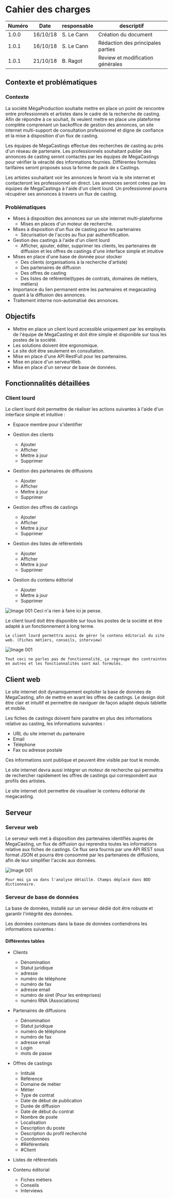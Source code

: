 # Cahier des charges

| Numéro | Date     | responsable | descriptif                        |
| ------ | -------- | ----------- | --------------------------------- |
| 1.0.0  | 16/10/18 | S. Le Cann  | Création du document              |
| 1.0.1  | 16/10/18 | S. Le Cann  | Rédaction des principales parties |
| 1.0.1  | 21/10/18 | B. Ragot    | Review et modification générales  |

## Contexte et problématiques

### Contexte

La société MégaProduction souhaite mettre en place un point de rencontre entre professionnels et artistes dans le cadre de la recherche de casting. Afin de répondre à ce souhait, ils veulent mettre en place une plateforme complète comprenant un backoffice de gestion des annonces, un site internet multi-support de consultation professionnel et digne de confiance et la mise à disposition d'un flux de casting.

Les équipes de MegaCastings effectue des recherches de casting au près d'un réseau de partenaire. Les professionnels souhaitant publier des annonces de casting seront contactés par les équipes de MegaCastings pour vérifier la véracité des informations fournies. Différentes formules tarifaires seront proposés sous la forme de pack de x Castings.

Les artistes souhaitant voir les annonces le feront via le site internet et contacteront les professionnel en direct. Les annonces seront crées par les équipes de MegaCastings à l'aide d'un client lourd. Un professionnel pourra récupérer ses annonces à travers un flux de casting.

### Problématiques

- Mises à disposition des annonces sur un site internet multi-plateforme
  - Mises en places d'un moteur de recherche.
- Mises à disposition d'un flux de casting pour les partenaires
  - Sécurisation de l'accès au flux par authentification.
- Gestion des castings à l'aide d'un client lourd
  - Afficher, ajouter, éditer, supprimer les clients, les partenaires de diffusion et les offres de castings d'une interface simple et intuitive
- Mises en place d'une base de donnée pour stocker
  - Des clients (organisations à la recherche d'artiste)
  - Des partenaires de diffusion
  - Des offres de casting
  - Des listes de référentiel(types de contrats, domaines de métiers, métiers)
- Importance du lien permanent entre les partenaires et megacasting quant à la diffusion des annonces.
- Traitement interne non-automatisé des annonces.

## Objectifs

- Mettre en place un client lourd accessible uniquement par les employés de l'équipe de MegaCasting et doit être simple et disponible sur tous les postes de la société.
- Les solutions doivent être ergonomique.
- Le site doit être seulement en consultation.
- Mise en place d'une API RestFull pour les partenaires.
- Mise en place d'un serveurWeb.
- Mise en place d'un serveur de base de données.

## Fonctionnalités détaillées

### Client lourd

Le client lourd doit permettre de réaliser les actions suivantes à l'aide d'un interface simple et intuitive :

- Espace membre pour s'identifier
- Gestion des clients
  - Ajouter
  - Afficher
  - Mettre à jour
  - Supprimer

- Gestion des partenaires de diffusions
  - Ajouter
  - Afficher
  - Mettre à jour
  - Supprimer

- Gestion des offres de castings
  - Ajouter
  - Afficher
  - Mettre à jour
  - Supprimer

- Gestion des listes de référentiels
  - Ajouter
  - Afficher
  - Mettre à jour
  - Supprimer

- Gestion du contenu éditorial
  - Ajouter
  - Mettre à jour
  - Supprimer

![Image 001](./src/img/alert.png)
    Ceci n'a rien à faire ici je pense.

Le client lourd doit être disponible sur tous les postes de la société et être adapté à un fonctionnement à long terme.

    Le client lourd permettra aussi de gérer le contenu éditorial du site web. (Fiches métiers, conseils, interview)

![Image 001](./src/img/alert.png)

    Tout ceci ne parles pas de fonctionnalité, ça regroupe des contraintes en autres et les fonctionnalités sont mal formulés.

## Client web

Le site internet doit dynamiquement exploiter la base de données de MegaCasting, afin de mettre en avant les offres de castings.
Le design doit être clair et intuitif et permettre de naviguer de façon adapté depuis tablette et mobile.

Les fiches de castings doivent faire paraitre en plus des informations relative au casting, les informations suivantes :

- URL du site internet du partenaire
- Email
- Téléphone
- Fax ou adresse postale

Ces informations sont publique et peuvent être visible par tout le monde.

Le site internet devra aussi intégrer un moteur de recherche qui permettra de rechercher rapidement les offres de castings qui correspondent aux profils des artistes.

Le site internet doit permettre de visualiser le contenu éditorial de megacasting.

## Serveur

### Serveur web

Le serveur web met à disposition des partenaires identifiés auprès de MegaCasting, un flux de diffusion qui reprendra toutes les informations relative aux fiches de castings. Ce flux sera fournis par une API REST sous format JSON et pourra être consommé par les partenaires de diffusions, afin de leur simplifier l'accès aux données.

![Image 001](./src/img/alert.png)

    Pour moi ça va dans l'analyse détaillé. Champs déplacé dans BDD dictionnaire.

### Serveur de base de données

La base de données, installé sur un serveur dédié doit être robuste et garantir l'intégrité des données.

Les données contenues dans la base de données contiendrons les informations suivantes :

#### Différentes tables

- Clients
  - Dénomination
  - Statut juridique
  - adresse
  - numéro de téléphone
  - numéro de fax
  - adresse email
  - numéro de siret (Pour les entreprises)
  - numéro RNA (Associations)
  
- Partenaires de diffusions
  - Dénomination
  - Statut juridique
  - numéro de téléphone
  - numéro de fax
  - adresse email
  - Login
  - mots de passe
  
- Offres de castings
  - Intitulé
  - Référence
  - Domaine de métier
  - Métier
  - Type de contrat
  - Date de début de publication
  - Durée de diffusion
  - Date de début du contrat
  - Nombre de poste
  - Localisation
  - Description du poste
  - Description du profil recherché
  - Coordonnées
  - #Référentiels
  - #Client

- Listes de référentiels

- Contenu  éditorial
  - Fiches  métiers
  - Conseils
  - Interviews
